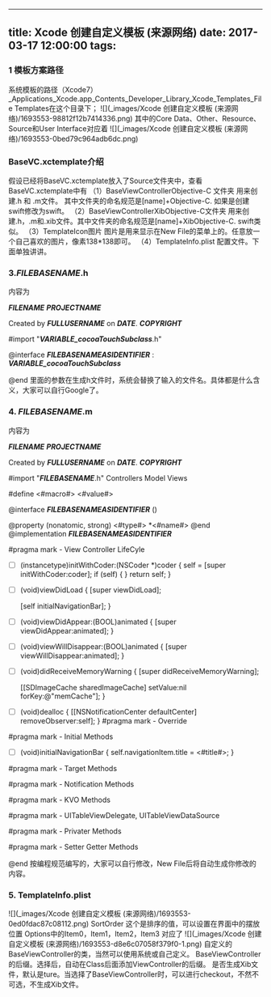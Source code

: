 
---
title: Xcode 创建自定义模板 (来源网络)
date: 2017-03-17 12:00:00
tags:
---

### 1 模板方案路径
系统模板的路径（Xcode7）_Applications_Xcode.app_Contents_Developer_Library_Xcode_Templates_File Templates在这个目录下；
![](_images/Xcode 创建自定义模板 (来源网络)/1693553-98812f12b7414336.png)
其中的Core Data、Other、Resource、Source和User Interface对应着
![](_images/Xcode 创建自定义模板 (来源网络)/1693553-0bed79c964adb6dc.png)
### BaseVC.xctemplate介绍

假设已经将BaseVC.xctemplate放入了Source文件夹中，查看BaseVC.xctemplate中有
（1）BaseViewControllerObjective-C 文件夹
用来创建.h 和 .m文件。 其中文件夹的命名规范是[name]+Objective-C. 如果是创建swift修改为swift。
（2）BaseViewControllerXibObjective-C文件夹
用来创建.h，.m和.xib文件。其中文件夹的命名规范是[name]+XibObjective-C. swift类似。
（3）TemplateIcon图片
图片是用来显示在New File的菜单上的。任意放一个自己喜欢的图片，像素138*138即可。
（4）TemplateInfo.plist
配置文件。下面单独讲讲。

###  3.___FILEBASENAME___.h
内容为


  ___FILENAME___
  ___PROJECTNAME___

  Created by ___FULLUSERNAME___ on ___DATE___.
___COPYRIGHT___


#import "___VARIABLE_cocoaTouchSubclass___.h"

@interface ___FILEBASENAMEASIDENTIFIER___ : ___VARIABLE_cocoaTouchSubclass___

@end
里面的参数在生成h文件时，系统会替换了输入的文件名。具体都是什么含义，大家可以自行Google了。

### 4. ___FILEBASENAME___.m

内容为


  ___FILENAME___
  ___PROJECTNAME___

  Created by ___FULLUSERNAME___ on ___DATE___.
___COPYRIGHT___

#import "___FILEBASENAME___.h"
 Controllers
 Model
 Views

#define <#macro#> <#value#>


@interface ___FILEBASENAMEASIDENTIFIER___ ()

@property (nonatomic, strong) <#type#> *<#name#>
@end
@implementation ___FILEBASENAMEASIDENTIFIER___

#pragma mark - View Controller LifeCyle

- [ ] (instancetype)initWithCoder:(NSCoder *)coder
{
    self = [super initWithCoder:coder];
    if (self) {
    }
    return self;
}   
- [ ] (void)viewDidLoad
{
    [super viewDidLoad];

    [self initialNavigationBar];
}
- [ ] (void)viewDidAppear:(BOOL)animated
{
    [super viewDidAppear:animated];
}
- [ ] (void)viewWillDisappear:(BOOL)animated
{
    [super viewWillDisappear:animated];
}

- [ ] (void)didReceiveMemoryWarning
{
    [super didReceiveMemoryWarning];

    [[SDImageCache sharedImageCache] setValue:nil forKey:@"memCache"];
}

- [ ] (void)dealloc
{
    [[NSNotificationCenter defaultCenter] removeObserver:self];
}
#pragma mark - Override

#pragma mark - Initial Methods

- [ ] (void)initialNavigationBar
{
    self.navigationItem.title = <#title#>;
}

#pragma mark - Target Methods

#pragma mark - Notification Methods

#pragma mark - KVO Methods

#pragma mark - UITableViewDelegate, UITableViewDataSource

#pragma mark - Privater Methods

#pragma mark - Setter Getter Methods

@end
按编程规范编写的，大家可以自行修改，New File后将自动生成你修改的内容。
### 5. TemplateInfo.plist
![](_images/Xcode 创建自定义模板 (来源网络)/1693553-0ed0fdac87c08112.png)
SortOrder 这个是排序的值，可以设置在界面中的摆放位置
Options中的Item0，Item1，Item2，Item3 对应了
![](_images/Xcode 创建自定义模板 (来源网络)/1693553-d8e6c07058f379f0-1.png)
自定义的BaseViewController的类，当然可以使用系统或自己定义。
BaseViewController的后缀。选择后，自动在Class后面添加ViewController的后缀。
是否生成Xib文件，默认是ture。当选择了BaseViewController时，可以进行checkout，不然不可选，不生成Xib文件。

